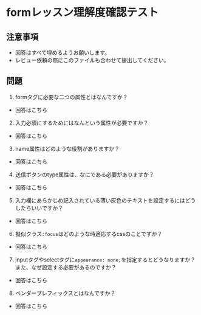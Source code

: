 # formレッスン理解度確認テスト

## 注意事項

- 回答はすべて埋めるようお願いします。
- レビュー依頼の際にこのファイルも合わせて提出してください。

## 問題

1. formタグに必要な二つの属性とはなんですか？
  - 回答はこちら

2. 入力必須にするためにはなんという属性が必要ですか？
  - 回答はこちら

3. name属性はどのような役割がありますか？
  - 回答はこちら

4. 送信ボタンのtype属性は、なにである必要がありますか？
  - 回答はこちら

5. 入力欄にあらかじめ記入されている薄い灰色のテキストを設定するにはどうしたらいいですか？
  - 回答はこちら

6. 擬似クラス`:focus`はどのような時適応するcssのことですか？
  - 回答はこちら

7. inputタグやselectタグに`appearance: none;`を指定するとどうなりますか？また、なぜ設定する必要があるのですか？
  - 回答はこちら

8. ベンダープレフィックスとはなんですか？
  - 回答はこちら